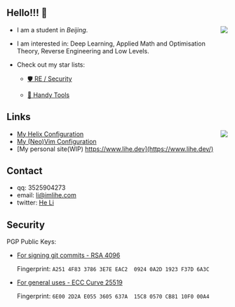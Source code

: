 ## Hello!!! 👋

<a href="#"><img align="right" src="https://ghstats.lihe.dev/api?username=lihe07&count_private=true&show_icons=true&theme=radical&include_all_commits=true"></img></a>

- I am a student in _Beijing_. 

- I am interested in: Deep Learning, Applied Math and Optimisation Theory, Reverse Engineering and Low Levels.

- Check out my star lists:

  - [🛡️ RE / Security ](https://github.com/stars/lihe07/lists/re-security)

  - [🦀 Handy Tools ](https://github.com/stars/lihe07/lists/essentials)

## Links

<a href="#"><img align="right" src="https://ghstats.lihe.dev/api/top-langs/?username=lihe07&theme=radical&layout=compact"></img></a>

- [My Helix Configuration](https://github.com/lihe07/lihe07/blob/main/config.toml)
- [My (Neo)Vim Configuration](https://github.com/lihe07/lihe07/blob/main/init.vim)
- [My personal site(WIP) https://www.lihe.dev](https://www.lihe.dev/)

## Contact

- qq: 3525904273
- email:  li@imlihe.com
- twitter: [He Li](https://twitter.com/lihe2007)

## Security

PGP Public Keys:

- [For signing git commits - RSA 4096](https://github.com/lihe07.gpg)

  Fingerprint: `A251 4F83 3786 3E7E EAC2  0924 0A2D 1923 F37D 6A3C`

- [For general uses - ECC Curve 25519](https://keys.openpgp.org/vks/v1/by-fingerprint/6E002D2AE0553605637A15C80570CB8110F000A4)

  Fingerprint: `6E00 2D2A E055 3605 637A  15C8 0570 CB81 10F0 00A4`
